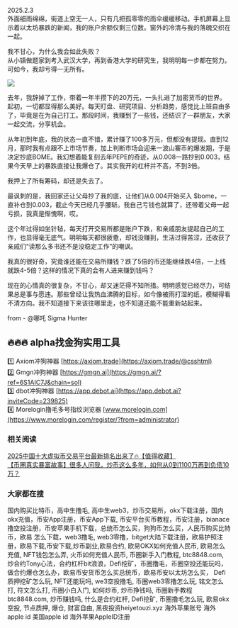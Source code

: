 2025.2.3  
外面细雨绵绵，街道上空无一人，只有几把孤零零的雨伞缓缓移动。手机屏幕上显示着以太坊暴跌的新闻，我的账户余额仅剩三位数。窗外的冷清与我的落魄交织在一起。

我不甘心，为什么我会如此失败？  
从小镇做题家到考入武汉大学，再到香港大学的研究生，我明明每一步都在努力。可如今，我却亏得一无所有。

[![](https://307e939.webp.li/20250420141505925.png)](https://btc8848.com/top-10-exchanges)

去年，我辞掉了工作，带着一年半攒下的20万元，一头扎进了加密货币的世界。起初，一切都显得那么美好。每天盯盘、研究项目、分析趋势，感觉比上班自由多了，毕竟是在为自己打工。那段时间，我赚到了一些钱，还结识了一群朋友，大家一起交流，分享机会。

从年初到年底，我的状态一直不错，累计赚了100多万元，但都没有提现。直到12月，那时我有点跟不上市场节奏，加上判断市场会迎来一波山寨币的爆发期，于是决定抄底BOME。我幻想着能复刻去年PEPE的奇迹，从0.008一路抄到0.003，结果今天早上的暴跌直接让我爆仓了。其实我开的杠杆并不高，不到3倍。

我押上了所有筹码，却还是失去了。

最讽刺的是，我回家还让父母抄了我的底，让他们从0.004开始买入 $bome，一直补仓到0.003，截止今天已经几乎腰斩。我自己亏钱也就算了，还带着父母一起亏损，我真是惭愧啊，哎。

这个年过得如坐针毡，每天打开交易所都是账户下跌，和亲戚朋友提起自己的工作，也显得毫无底气。明明每天都很疲惫，却钱没赚到，生活过得苦涩，还收获了亲戚们“读那么多书还不是没稳定工作”的嘲讽。

我真的很好奇，究竟谁还能在交易所赚钱？跌了5倍的币还能继续跌4倍，一上线就跌4-5倍？这样的情况下真的会有人进来赚到钱吗？

现在的心情真的很复杂，不甘心，却又迷茫得不知所措。明明感觉已经尽力，可结果总是事与愿违。那些曾经让我热血沸腾的目标，如今像被雨打湿的纸，模糊得看不清方向。我不知道接下来该往哪里走，也不知道还能不能重新站起来。

from - @哪吒 Sigma Hunter

## 🔥🔥🔥 alpha找金狗实用工具  
1️⃣ Axiom冲狗神器 [https://axiom.trade](https://axiom.trade/@csshtml)  
2️⃣ Gmgn冲狗神器 [https://gmgn.ai](https://gmgn.ai/?ref=6S1AIC7J&chain=sol)  
3️⃣ dbot冲狗神器 [https://app.debot.ai](https://app.debot.ai?inviteCode=239825)  
4️⃣ Morelogin撸毛多号指纹浏览器 [www.morelogin.com](https://www.morelogin.com/register/?from=administrator)  

### 相关阅读  
[2025中国十大虚拟币交易平台最新排名出来了🔥【值得收藏】](https://btc8848.com/top-10-exchanges/)  
[【币圈真实暴富故事】很多人问我，炒币这么多年，如何从0到1100万再到负债10万？](https://heiyetouzi.xyz/biquanstory001/)  

### 大家都在搜  
国内购买比特币，高中生撸毛, 高中生web3，炒币交易所，okx下载注册，国内okx充值，币安App注册，币安App下载, 币安平台买币教程，币安注册，bianace撸空投注册，币安苹果手机下载，总统币怎么买，狗狗币怎么买，人民币购买比特币，欧易 怎么下载，web3撸毛, web3零撸，bitget大陆下载注册，欧易护照注册，欧易下载,币安下载,炒币副业,欧易合约, 欧易OKX如何充值人民币, 欧易怎么充值, NFT钱包怎么弄, 火币如何充值人民币, 币圈新手入门教程, btc8848.com, 炒合约Tony心法，合约杠杆bit浪浪，Defi挖矿，币圈撸毛，币圈空投还能玩吗，做合约爆仓怎么办，欧易币安货币怎么买总统币，欧易币安以太坊怎么买， Defi质押挖矿怎么玩, NFT还能玩吗, we3空投撸毛, 币圈web3零撸怎么玩, 铭文怎么打, 符文怎么打, 币圈小白入门, 如何炒币, 炒币挣钱吗, 币圈新手教程btc8848.com, 炒币赚钱吗, 什么是合约杠杆, Defi挖矿, 币圈撸毛怎么玩, 欧易okx空投, 节点质押, 爆仓, 财富自由, 黑夜投资heiyetouzi.xyz 海外苹果账号 海外apple id 美国apple id 海外苹果AppleID注册